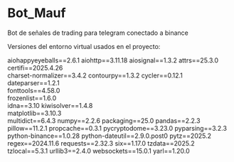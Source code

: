 # Bot_Mauf
Bot de señales de trading para telegram conectado a binance

Versiones del entorno virtual usados en el proyecto:

aiohappyeyeballs==2.6.1
aiohttp==3.11.18
aiosignal==1.3.2
attrs==25.3.0
certifi==2025.4.26       
charset-normalizer==3.4.2
contourpy==1.3.2
cycler==0.12.1
dateparser==1.2.1        
fonttools==4.58.0        
frozenlist==1.6.0        
idna==3.10
kiwisolver==1.4.8        
matplotlib==3.10.3       
multidict==6.4.3
numpy==2.2.6
packaging==25.0
pandas==2.2.3
pillow==11.2.1
propcache==0.3.1
pycryptodome==3.23.0
pyparsing==3.2.3
python-binance==1.0.28
python-dateutil==2.9.0.post0
pytz==2025.2
regex==2024.11.6
requests==2.32.3
six==1.17.0
tzdata==2025.2
tzlocal==5.3.1
urllib3==2.4.0
websockets==15.0.1
yarl==1.20.0
